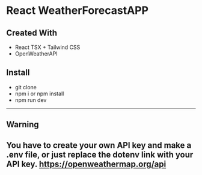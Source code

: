 # React WeatherForecastAPP 

## Created With
- React TSX + Tailwind CSS  
- OpenWeatherAPI

## Install 
- git clone
- npm i or npm install
- npm run dev
---

## Warning
You have to create your own API key and make a .env file, or just replace the dotenv link with your API key.
https://openweathermap.org/api
---

